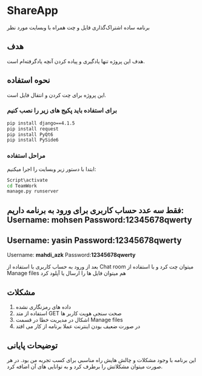 # ShareApp
برنامه ساده اشتراک‌گذاری فایل و چت همراه با وبسایت مورد نظر

## هدف
هدف این پروژه تنها یادگیری و پیاده کردن آنچه یادگرفته‌ام است.

## نحوه استفاده
این پروژه برای چت کردن و انتقال فایل است.

### برای استفاده باید پکیج های زیر را نصب کنیم
```cmd
pip install django==4.1.5
pip install request
pip install PyQt6
pip install PySide6
```
### مراحل استفاده
ابتدا با دستور زیر وبسایت را اجرا میکنیم:
```cmd
Script\activate
cd TeamWork
manage.py runserver
```
فقط سه عدد حساب کاربری برای ورود به برنامه داریم:
Username: **mohsen** 
Password:**12345678qwerty**
------------------------------------------
Username: **yasin** 
Password:**12345678qwerty**
------------------------------------------
Username: **mahdi_azk** 
Password:**12345678qwerty**

بعد از ورود به حساب کاربری با استفاده از Chat room میتوان چت کرد و با استفاده از Manage files هم میتوان فایل ها را ارسال یا آپلود کرد

## مشکلات

1. داده های رمزنگاری نشده
2. استفاده از متد GET صحت سنجی هویت کاربر ها
3. اشکال در مدیریت خطا در قسمت Manage files
4. در صورت ضعیف بودن اینترنت عملا برنامه از کار می افتد

## توضیحات پایانی
این برنامه با وجود مشکلات و چالش هایش راه مناسبی برای کسب تجربه من بود.
در هر صورت میتوان مشکلاتش را برطرف کرد و به توانایی های آن اضافه کرد.